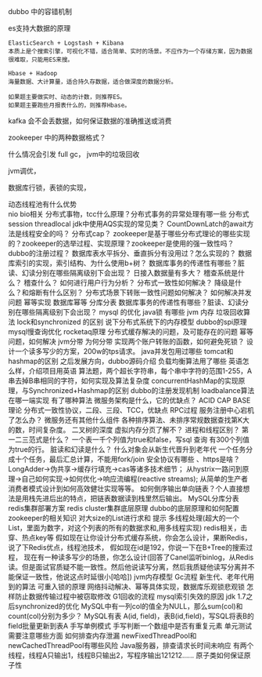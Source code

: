 dubbo 中的容错机制



es支持大数据的原理

```
ElasticSearch + Logstash + Kibana
本质上是个搜索引擎，可视化不错，适合简单、实时的场景。不应作为一个存储方案，因为数据很难取，只能用ES来搜。

Hbase + Hadoop
海量数据、大计算量，适合持久存数据，适合做深度的数据分析。

如果题主要做实时、动态的计数，则推荐ES。
如果题主要跑些月报表什么的，则推荐Hbase。
```



kafka 会不会丢数据，如何保证数据的准确推送或消费

zookeeper 中的两种数据格式？

什么情况会引发 full gc， jvm中的垃圾回收 

jvm调优，

数据库行锁，表锁的实现，

动态线程池有什么优势  
nio  bio相关
分布式事物，tcc什么原理？分布式事务的异常处理有哪一些
分布式session 
threadlocal
jdk中使用AQS实现的常见类？
CountDownLatch的await方法是线程安全的吗？
分布式cap？ 
zookeeper是基于哪些分布式理论的哪些实现的？zookeeper的选举过程、实现原理？zookeeper是使用的强一致性吗？
dubbo的注册过程？
数据库表水平拆分、垂直拆分有没用过？怎么实现的？
数据库索引的实现，索引结构、为什么使用b+树？
数据库事务的传递性有哪些？脏读、幻读分别在哪些隔离级别下会出现？
日接入数据量有多大？
稽查系统是什么？
稽查什么？
如何进行用户行为分析？
分布式一致性如何解决？
降级是什么？和熔断有什么区别？
分布式场景下转账一致性问题如何解决？
如何解决并发问题
幂等实现   数据库幂等
分库分表
数据库事务的传递性有哪些？脏读、幻读分别在哪些隔离级别下会出现？
mysql 的优化
java锁 有哪些
jvm 内存 
垃圾回收算法
lock和synchronized 的区别
说下分布式系统下的内存模型
dubbo的spi原理
mysql慢查询优化 
rocketaq原理
分布式缓存解决的问题，及可能存在的问题
幂等问题，如何解决
jvm分带 为何分带
实现两个账户转账的函数，如何避免死锁？
设计一个读多写少的方案，200w的tps请求。
java并发包用过哪些
tomcat和hashmap的区别
之后发展方向，dubbo源码介绍
负载均衡算法用了哪些
英语怎么样，介绍项目用英语
算法题，两个超长字符串，每个串中字符的范围1-255，A串去掉B串相同的字符，如何实现及算法复杂度
concurrentHashMap的实现原理，与Synchronized+Hashmap的区别
dubbo的注册发现机制 loadbalance算法在哪一端实现 有了哪种算法
微服务架构是什么，它的优缺点？
ACID CAP BASE理论
分布式一致性协议，二段、三段、TCC，优缺点
RPC过程
服务注册中心宕机了怎么办？
微服务还有其他什么组件
各种排序算法、未排序常规数据查找第K大的数，时间复杂度。
二叉树的深度
虚拟内存分页了解不？
进程和线程区别？
第一二三范式是什么？
一个表一千个列值为true和false，写sql 查询 有300个列值为true的行。
脏读和幻读是什么？
什么对象会从新生代晋升到老年代
一个任务分成十个任务，最后汇总计算，不能用fork/join
安全协议有哪些 、https是啥？
LongAdder->伪共享->缓存行填充->cas等诸多技术细节；
从hystrix一路问到原理->自己如何实现->如何优化->响应流编程(reactive streams);
从简单的生产者消费者模式设计到如何高效健壮实现等等。
如何倒序输出单向链表？个人直接想法是用栈先进后出的特点，把链表数据读到栈里然后输出。
MySQL分库分表
redis集群部署方案
redis cluster集群底层原理
dubbo的底层原理和如何配置
zookeeper的相关知识
对大size的List<Integer>进行求和   提示 多线程处理(超大的一个List，里面为数字，对这个列表的所有的数据求和,用多线程实现)
redis相关，击穿、热点key等
假如现在让你设计分布式缓存系统，你会怎么设计，果断Redis，说了下Redis优点，线程池技术，
假如现在id是192，你说一下在B+Tree的搜索过程，
现在有一种读多写少的场景，你怎么设计(回答了Canel监听binlog，从Redis读。但是面试官质疑不能一致性。然后他说读写分离，然后我质疑他读写分离并不能保证一致性，他说这点时延很小[哈哈])
jvm内存模型
Gc流程
新生代、老年代用到的算法
可重入锁的原理
网络抖动解决、幂等具体实现，数据库乐观锁悲观锁
怎样防止数据传输过程中被窃取修改
G1回收的流程
mysql索引失效的原因
jdk 1.7之后synchronized的优化
MySQL中有一列col的值全为NULL，那么sum(col)和count(col)分别为多少？
MySQL有表 A(id, field)，表B(id,field)，写SQL将表B的field批量更新到表A
手写单例模式
手写判断一个数组中是否有重复元素
单元测试需要注意哪些方面
如何排查内存泄漏
newFixedThreadPool和newCachedThreadPool有哪些风险
Java服务器，排查请求长时间未响应
有两个线程，线程A只输出1，线程B只输出2，写程序输出121212......
原子类如何保证原子性